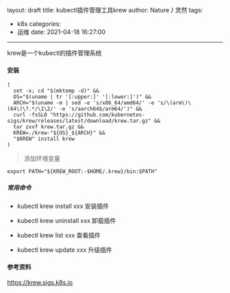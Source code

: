 layout: draft
title: kubectl插件管理工具krew
author: Nature丿灵然
tags:
  - k8s
categories:
  - 运维
date: 2021-04-18 16:27:00
---
krew是一个kubectl的插件管理系统

<!--more-->

#### 安装

```shell
(
  set -x; cd "$(mktemp -d)" &&
  OS="$(uname | tr '[:upper:]' '[:lower:]')" &&
  ARCH="$(uname -m | sed -e 's/x86_64/amd64/' -e 's/\(arm\)\(64\)\?.*/\1\2/' -e 's/aarch64$/arm64/')" &&
  curl -fsSLO "https://github.com/kubernetes-sigs/krew/releases/latest/download/krew.tar.gz" &&
  tar zxvf krew.tar.gz &&
  KREW=./krew-"${OS}_${ARCH}" &&
  "$KREW" install krew
)
```

> 添加环境变量

```shell
export PATH="${KREW_ROOT:-$HOME/.krew}/bin:$PATH"
```

##### 常用命令

- kubectl krew install xxx 安装插件

- kubectl krew uninstall xxx 卸载插件

- kubectl krew list xxx 查看插件

- kubectl krew update xxx 升级插件

#### 参考资料

<https://krew.sigs.k8s.io>
